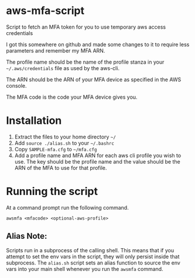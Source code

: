 # aws-mfa-script
Script to fetch an MFA token for you to use temporary aws access credentials

I got this somewhere on github and made some changes to it to require
less parameters and remember my MFA ARN.

The profile name should be the name of the profile stanza in your
`~/.aws/credentials` file as used by the aws-cli.

The ARN should be the ARN of your MFA device as specified in the AWS console.

The MFA code is the code your MFA device gives you.

# Installation
 1. Extract the files to your home directory `~/`
 2. Add `source ./alias.sh` to your `~/.bashrc`
 3. Copy `SAMPLE-mfa.cfg` to `~/mfa.cfg`
 4. Add a profile name and MFA ARN for each aws cli profile you wish to use. The key should be the profile name and the value should be the ARN of the MFA to use for that profile.

# Running the script
At a command prompt run the following command.

```
awsmfa <mfacode> <optional-aws-profile>
```

## Alias Note:
Scripts run in a subprocess of the calling shell.  This means that
if you attempt to set the env vars in the script, they will only persist
inside that subprocess.  The `alias.sh` script sets an alias function to source the env vars into your main shell whenever you
run the `awsmfa` command.
